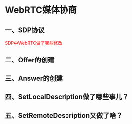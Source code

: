  # WebRTC媒体协商
 
 
 ## 一、SDP协议
 
 
 <font color='red'>SDP中WebRTC做了哪些修改</font>
 
 
 ## 二、Offer的创建
 
 
 ## 三、Answer的创建
 
 
 ## 四、SetLocalDescription做了哪些事儿？
 
 
 ## 五、SetRemoteDescription又做了啥？
 